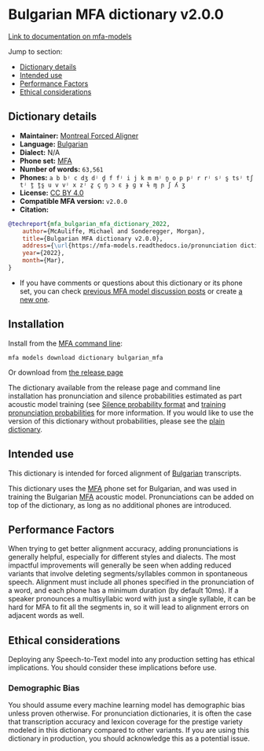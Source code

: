 
# Bulgarian MFA dictionary v2.0.0

[Link to documentation on mfa-models](https://mfa-models.readthedocs.io/en/main/dictionary/bulgarian_mfa.html)

Jump to section:

- [Dictionary details](#dictionary-details)
- [Intended use](#intended-use)
- [Performance Factors](#performance-factors)
- [Ethical considerations](#ethical-considerations)

## Dictionary details

- **Maintainer:** [Montreal Forced Aligner](https://montreal-forced-aligner.readthedocs.io/)
- **Language:** [Bulgarian](https://en.wikipedia.org/wiki/Bulgarian_language)
- **Dialect:** N/A
- **Phone set:** [MFA](https://mfa-models.readthedocs.io/en/refactor/mfa_phone_set.html#bulgarian)
- **Number of words:** `63,561`
- **Phones:** `a b bʲ c dʒ dʲ d̪ f fʲ i j k m mʲ n̪ o p pʲ r rʲ sʲ s̪ tsʲ tʃ tʲ t̪ t̪s̪ u v vʲ x zʲ z̪ ç ŋ ɔ ɛ ɟ ɡ ɤ ɫ ɱ ɲ ʃ ʎ ʒ`
- **License:** [CC BY 4.0](https://github.com/MontrealCorpusTools/mfa-models/tree/main/dictionary/bulgarian/mfa/v2.0.0/LICENSE)
- **Compatible MFA version:** `v2.0.0`
- **Citation:**

```bibtex
@techreport{mfa_bulgarian_mfa_dictionary_2022,
	author={McAuliffe, Michael and Sonderegger, Morgan},
	title={Bulgarian MFA dictionary v2.0.0},
	address={\url{https://mfa-models.readthedocs.io/pronunciation dictionary/Bulgarian/Bulgarian MFA dictionary v2_0_0.html}},
	year={2022},
	month={Mar},
}
```

- If you have comments or questions about this dictionary or its phone set, you can check [previous MFA model discussion posts](https://github.com/MontrealCorpusTools/mfa-models/discussions?discussions_q=Bulgarian+MFA+dictionary+v2.0.0) or create [a new one](https://github.com/MontrealCorpusTools/mfa-models/discussions/new).

## Installation

Install from the [MFA command line](https://montreal-forced-aligner.readthedocs.io/en/latest/user_guide/models/index.html):

```
mfa models download dictionary bulgarian_mfa
```

Or download from [the release page](https://github.com/MontrealCorpusTools/mfa-models/releases/tag/dictionary-bulgarian_mfa-v2.0.0)

The dictionary available from the release page and command line installation has pronunciation and silence probabilities estimated as part acoustic model training (see [Silence probability format](https://montreal-forced-aligner.readthedocs.io/en/latest/user_guide/dictionary.html#silence-probabilities) and [training pronunciation probabilities](https://montreal-forced-aligner.readthedocs.io/en/latest/user_guide/workflows/training_dictionary.html) for more information.  If you would like to use the version of this dictionary without probabilities, please see the [plain dictionary](https://raw.githubusercontent.com/MontrealCorpusTools/mfa-models/main/dictionary/bulgarian/mfa/bulgarian_mfa.dict).

## Intended use

This dictionary is intended for forced alignment of [Bulgarian](https://en.wikipedia.org/wiki/Bulgarian_language) transcripts.

This dictionary uses the [MFA](https://mfa-models.readthedocs.io/en/refactor/mfa_phone_set.html#bulgarian) phone set for Bulgarian, and was used in training the Bulgarian [MFA](https://mfa-models.readthedocs.io/en/refactor/mfa_phone_set.html#bulgarian) acoustic model. Pronunciations can be added on top of the dictionary, as long as no additional phones are introduced.

## Performance Factors

When trying to get better alignment accuracy, adding pronunciations is generally helpful, especially for different styles and dialects. The most impactful improvements will generally be seen when adding reduced variants that involve deleting segments/syllables common in spontaneous speech.  Alignment must include all phones specified in the pronunciation of a word, and each phone has a minimum duration (by default 10ms). If a speaker pronounces a multisyllabic word with just a single syllable, it can be hard for MFA to fit all the segments in, so it will lead to alignment errors on adjacent words as well.

## Ethical considerations

Deploying any Speech-to-Text model into any production setting has ethical implications. You should consider these implications before use.

### Demographic Bias

You should assume every machine learning model has demographic bias unless proven otherwise. For pronunciation dictionaries, it is often the case that transcription accuracy and lexicon coverage for the prestige variety modeled in this dictionary compared to other variants. If you are using this dictionary in production, you should acknowledge this as a potential issue.
